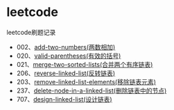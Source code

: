 # leetcode
leetcode刷题记录

* 002、[add-two-numbers(两数相加)](https://github.com/jiangyx3915/leetcode/blob/master/algorithms/add-two-numbers.py)
* 020、[valid-parentheses(有效的括号)](https://github.com/jiangyx3915/leetcode/blob/master/algorithms/valid-parentheses.py)
* 021、[merge-two-sorted-lists(合并两个有序链表)](https://github.com/jiangyx3915/leetcode/blob/master/algorithms/merge-two-sorted-lists.py)
* 206、[reverse-linked-list(反转链表)](https://github.com/jiangyx3915/leetcode/blob/master/algorithms/reverse-linked-list.py)
* 203、[remove-linked-list-elements(移除链表元素)](https://github.com/jiangyx3915/leetcode/blob/master/algorithms/remove-linked-list-elements.py)
* 237、[delete-node-in-a-linked-list(删除链表中的节点)](https://github.com/jiangyx3915/leetcode/blob/master/algorithms/delete-node-in-a-linked-list.py)
* 707、[design-linked-list(设计链表)](https://github.com/jiangyx3915/leetcode/blob/master/algorithms/design-linked-list.py)
